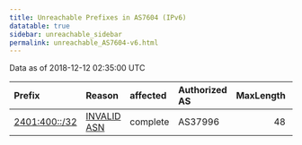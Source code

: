 ```yaml
---
title: Unreachable Prefixes in AS7604 (IPv6)
datatable: true
sidebar: unreachable_sidebar
permalink: unreachable_AS7604-v6.html
---
```


Data as of 2018-12-12 02:35:00 UTC


<div class="datatable-begin"></div>

| Prefix                                               | Reason                                                                                              | affected   | Authorized AS   |   MaxLength | Anchor                                       |   unreachable /48s |
|:-----------------------------------------------------|:----------------------------------------------------------------------------------------------------|:-----------|:----------------|------------:|:---------------------------------------------|-------------------:|
| [2401:400::/32](https://stat.ripe.net/2401:400::/32) | [INVALID ASN](https://rpki-validator.ripe.net/announcement-preview?asn=AS7604&prefix=2401:400::/32) | complete   | AS37996         |          48 | [APNIC](unreachable_APNIC_RPKI_Root-v6.html) |              65536 |

<div class="datatable-end"></div>